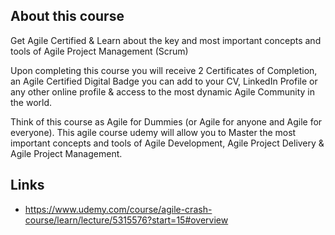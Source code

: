## About this course
Get Agile Certified & Learn about the key and most important concepts and tools of Agile Project Management (Scrum)

Upon completing this course you will receive 2 Certificates of Completion, an Agile Certified Digital Badge you can add to your CV, LinkedIn Profile or any other online profile & access to the most dynamic Agile Community in the world.

Think of this course as Agile for Dummies (or Agile for anyone and Agile for everyone). This agile course udemy will allow you to Master the most important concepts and tools of Agile Development, Agile Project Delivery & Agile Project Management. 

## Links
- https://www.udemy.com/course/agile-crash-course/learn/lecture/5315576?start=15#overview
